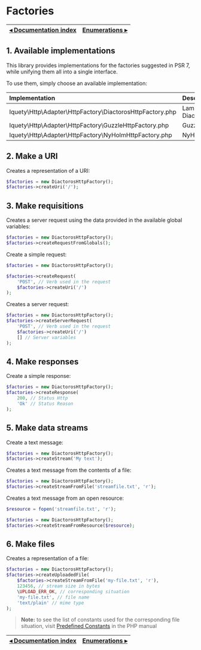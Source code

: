 # Factories

[◂ Documentation index](index.md) | [Enumerations ▸](02-enumerations.md)
-- | --

## 1. Available implementations

This library provides implementations for the factories suggested in PSR 7, while unifying them all into a single interface.

To use them, simply choose an available implementation:

| Implementation                                           | Description       |
| :------------------------------------------------------- | :---------------- |
| Iquety\Http\Adapter\HttpFactory\DiactorosHttpFactory.php | Laminas Diactoros |
| Iquety\Http\Adapter\HttpFactory\GuzzleHttpFactory.php    | Guzzle Http       |
| Iquety\Http\Adapter\HttpFactory\NyHolmHttpFactory.php    | NyHolm            |

## 2. Make a URI

Creates a representation of a URI:

```php
$factories = new DiactorosHttpFactory();
$factories->createUri('/');
```

## 3. Make requisitions

Creates a server request using the data provided in the available global variables:

```php
$factories = new DiactorosHttpFactory();
$factories->createRequestFromGlobals();
```

Create a simple request:

```php
$factories = new DiactorosHttpFactory();

$factories->createRequest(
    'POST', // Verb used in the request
    $factories->createUri('/')
);
```

Creates a server request:

```php
$factories = new DiactorosHttpFactory();
$factories->createServerRequest(
    'POST', // Verb used in the request
    $factories->createUri('/')
    [] // Server variables
);
```

## 4. Make responses

Create a simple response:

```php
$factories = new DiactorosHttpFactory();
$factories->createResponse(
    200, // Status Http
    'Ok' // Status Reason
);
```

## 5. Make data streams

Create a text message:

```php
$factories = new DiactorosHttpFactory();
$factories->createStream('My text');
```

Creates a text message from the contents of a file:

```php
$factories = new DiactorosHttpFactory();
$factories->createStreamFromFile('streamfile.txt', 'r');
```

Creates a text message from an open resource:

```php
$resource = fopen('streamfile.txt', 'r');

$factories = new DiactorosHttpFactory();
$factories->createStreamFromResource($resource);
```

## 6. Make files

Creates a representation of a file:

```php
$factories = new DiactorosHttpFactory();
$factories->createUploadedFile(
    $factories->createStreamFromFile('my-file.txt', 'r'),
    123456, // stream size in bytes
    \UPLOAD_ERR_OK, // corresponding situation
    'my-file.txt', // file name
    'text/plain' // mime type
);
```

> **Note:** to see the list of constants used for the corresponding file situation,
visit [Predefined Constants](https://www.php.net/manual/en/filesystem.constants.php) in the
PHP manual

[◂ Documentation index](index.md) | [Enumerations ▸](02-enumerations.md)
-- | --
